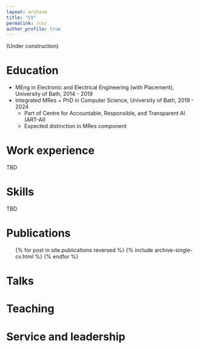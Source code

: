 ```yaml
---
layout: archive
title: "CV"
permalink: /cv/
author_profile: true
---
```



(Under construction)

Education
======
* MEng in Electronic and Electrical Engineering (with Placement), University of Bath, 2014 - 2019
* Integrated MRes + PhD in Computer Science, University of Bath, 2019 - 2024
	* Part of Centre for Accountable, Responsible, and Transparent AI (ART-AI)  
	* Expected distinction in MRes component 

Work experience
======
TBD
  
Skills
======
TBD

Publications
======
  <ul>{% for post in site.publications reversed %}
    {% include archive-single-cv.html %}
  {% endfor %}</ul>

Talks
======
<!--
  <ul>{% for post in site.talks %}
    {% include archive-single-talk-cv.html %}
  {% endfor %}</ul>
 --> 
  
Teaching
======
<!--
  <ul>{% for post in site.teaching %}
    {% include archive-single-cv.html %}
  {% endfor %}</ul>
 --> 
  
Service and leadership
======
